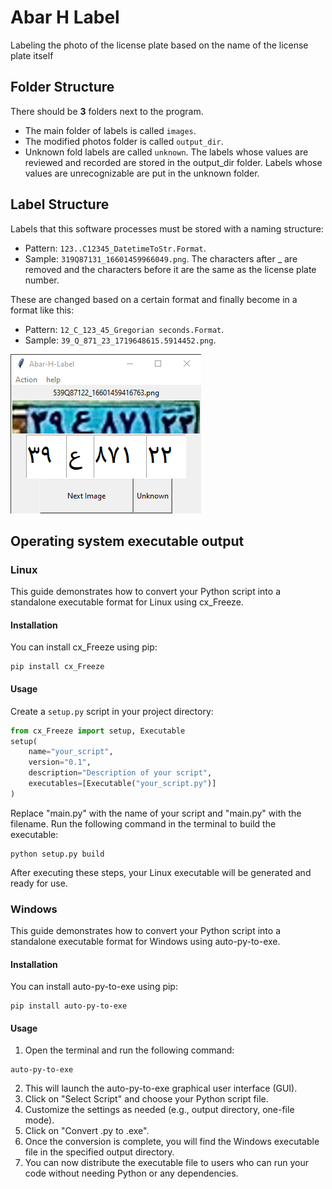 # Abar H Label
Labeling the photo of the license plate based on the name of the license plate itself

## Folder Structure
There should be **3** folders next to the program.
- The main folder of labels is called `images`.
- The modified photos folder is called `output_dir`.
- Unknown fold labels are called `unknown`.
The labels whose values are reviewed and recorded are stored in the output_dir folder.
Labels whose values are unrecognizable are put in the unknown folder.

## Label Structure
Labels that this software processes must be stored with a naming structure:
- Pattern: `123..C12345_DatetimeToStr.Format`.
- Sample: `319Q87131_16601459966049.png`.
The characters after _ are removed and the characters before it are the same as the license plate number.

These are changed based on a certain format and finally become in a format like this:
- Pattern: `12_C_123_45_Gregorian seconds.Format`.
- Sample: `39_Q_871_23_1719648615.5914452.png`.

![ScreenShot](./screenshot.png) 

## Operating system executable output
### Linux

This guide demonstrates how to convert your Python script into a standalone executable format for Linux using cx_Freeze.

#### Installation
You can install cx_Freeze using pip:
```
pip install cx_Freeze
```
#### Usage
Create a `setup.py` script in your project directory:

```python
from cx_Freeze import setup, Executable
setup(
    name="your_script",
    version="0.1",
    description="Description of your script",
    executables=[Executable("your_script.py")]
)
```
Replace "main.py" with the name of your script and "main.py" with the filename.
Run the following command in the terminal to build the executable:
```
python setup.py build
```
After executing these steps, your Linux executable will be generated and ready for use.

### Windows


This guide demonstrates how to convert your Python script into a standalone executable format for Windows using auto-py-to-exe.

#### Installation
You can install auto-py-to-exe using pip:

```
pip install auto-py-to-exe
```
#### Usage
1. Open the terminal and run the following command:
```
auto-py-to-exe
```
2. This will launch the auto-py-to-exe graphical user interface (GUI).
3. Click on "Select Script" and choose your Python script file.
4. Customize the settings as needed (e.g., output directory, one-file mode).
5. Click on "Convert .py to .exe".
6. Once the conversion is complete, you will find the Windows executable file in the specified output directory.
7. You can now distribute the executable file to users who can run your code without needing Python or any dependencies.
